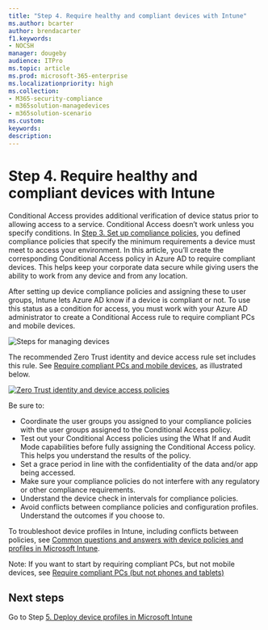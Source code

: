 ```yaml
---
title: "Step 4. Require healthy and compliant devices with Intune"
ms.author: bcarter
author: brendacarter
f1.keywords:
- NOCSH
manager: dougeby
audience: ITPro
ms.topic: article
ms.prod: microsoft-365-enterprise
ms.localizationpriority: high
ms.collection:
- M365-security-compliance
- m365solution-managedevices
- m365solution-scenario
ms.custom: 
keywords: 
description: 
---
```


# Step 4. Require healthy and compliant devices with Intune

Conditional Access provides additional verification of device status prior to allowing access to a service. Conditional Access doesn’t work unless you specify conditions. In [Step 3. Set up compliance policies](manage-devices-with-intune-compliance-policies.md), you defined compliance policies that specify the minimum requirements a device must meet to access your environment. In this article, you’ll create the corresponding Conditional Access policy in Azure AD to require compliant devices. This helps keep your corporate data secure while giving users the ability to work from any device and from any location.

After setting up device compliance policies and assigning these to user groups, Intune lets Azure AD know if a device is compliant or not. To use this status as a condition for access, you must work with your Azure AD administrator to create a Conditional Access rule to require compliant PCs and mobile devices.


![Steps for managing devices](../media/devices/intune-mdm-step-3.png#lightbox)

The recommended Zero Trust identity and device access rule set includes this rule. See [Require compliant PCs and mobile devices](../security/office-365-security/identity-access-policies.md#require-compliant-pcs-and-mobile-devices), as illustrated below.


[![Zero Trust identity and device access policies](../media/devices/identity-device-require-compliance.png#lightbox)](https://github.com/MicrosoftDocs/microsoft-365-docs/raw/public/microsoft-365/media/devices/identity-device-require-compliance.png)



Be sure to:
- Coordinate the user groups you assigned to your compliance policies with the user groups assigned to the Conditional Access policy.
- Test out your Conditional Access policies using the What If and Audit Mode capabilities before fully assigning the Conditional Access policy. This helps you understand the results of the policy.
- Set a grace period in line with the confidentiality of the data and/or app being accessed. 
- Make sure your compliance policies do not interfere with any regulatory or other compliance requirements. 
- Understand the device check in intervals for compliance policies.
- Avoid conflicts between compliance policies and configuration profiles. Understand the outcomes if you choose to.

To troubleshoot device profiles in Intune, including conflicts between policies, see [Common questions and answers with device policies and profiles in Microsoft Intune](/mem/intune/configuration/device-profile-troubleshoot).

Note: If you want to start by requiring compliant PCs, but not mobile devices, see [Require compliant PCs (but not phones and tablets)](../security/office-365-security/identity-access-policies.md) 

## Next steps

Go to Step [5. Deploy device profiles in Microsoft Intune](manage-devices-with-intune-configuration-profiles.md)
